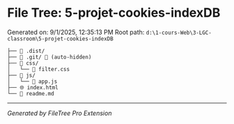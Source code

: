 # File Tree: 5-projet-cookies-indexDB

Generated on: 9/1/2025, 12:35:13 PM
Root path: `d:\1-cours-Web\3-LGC-classroom\5-projet-cookies-indexDB`

```
├── 📁 .dist/
├── 📁 .git/ 🚫 (auto-hidden)
├── 📁 css/
│   └── 🎨 filter.css
├── 📁 js/
│   └── 📄 app.js
├── 🌐 index.html
└── 📖 readme.md
```

---
*Generated by FileTree Pro Extension*